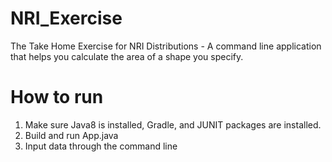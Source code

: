 # NRI_Exercise
The Take Home Exercise for NRI Distributions - A command line application that helps you calculate the area of a shape you specify.

# How to run
1) Make sure Java8 is installed, Gradle, and JUNIT packages are installed.
2) Build and run App.java
3) Input data through the command line
